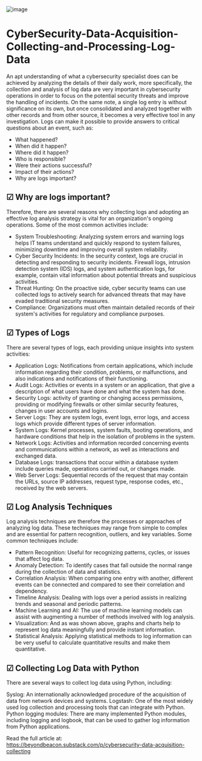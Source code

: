 ![image](https://github.com/user-attachments/assets/50ba1a1e-aa2a-4da6-931b-ce07d375daf6)


# CyberSecurity-Data-Acquisition-Collecting-and-Processing-Log-Data
An apt understanding of what a cybersecurity specialist does can be achieved by analyzing the details of their daily work, more specifically, the collection and analysis of log data are very important in cybersecurity operations in order to focus on the potential security threats and improve the handling of incidents. On the same note, a single log entry is without significance on its own, but once consolidated and analyzed together with other records and from other source, it becomes a very effective tool in any investigation. Logs can make it possible to provide answers to critical questions about an event, such as:
- What happened?
- When did it happen?
- Where did it happen?
- Who is responsible?
- Were their actions successful?
- Impact of their actions?
- Why are logs important?

## ☑ Why are logs important?
Therefore, there are several reasons why collecting logs and adopting an effective log analysis strategy is vital for an organization's ongoing operations. Some of the most common activities include:
- System Troubleshooting: Analyzing system errors and warning logs helps IT teams understand and quickly respond to system failures, minimizing downtime and improving overall system reliability.
- Cyber Security Incidents: In the security context, logs are crucial in detecting and responding to security incidents. Firewall logs, intrusion detection system (IDS) logs, and system authentication logs, for example, contain vital information about potential threats and suspicious activities.
- Threat Hunting: On the proactive side, cyber security teams can use collected logs to actively search for advanced threats that may have evaded traditional security measures.
- Compliance: Organizations must often maintain detailed records of their system's activities for regulatory and compliance purposes.

## ☑ Types of Logs
There are several types of logs, each providing unique insights into system activities:
- Application Logs: Notifications from certain applications, which include information regarding their condition, problems, or malfunctions, and also indications and notifications of their functioning.
- Audit Logs: Activities or events in a system or an application, that give a description of what users have done and what the system has done.
- Security Logs: activity of granting or changing access permissions, providing or modifying firewalls or other similar security features, changes in user accounts and logins.
- Server Logs: They are system logs, event logs, error logs, and access logs which provide different types of server information.
- System Logs: Kernel processes, system faults, booting operations, and hardware conditions that help in the isolation of problems in the system.
- Network Logs: Activities and information recorded concerning events and communications within a network, as well as interactions and exchanged data.
- Database Logs: transactions that occur within a database system include queries made, operations carried out, or changes made.
- Web Server Logs: Sequential records of the request that may contain the URLs, source IP addresses, request type, response codes, etc., received by the web servers.

## ☑ Log Analysis Techniques
Log analysis techniques are therefore the processes or approaches of analyzing log data. These techniques may range from simple to complex and are essential for pattern recognition, outliers, and key variables. Some common techniques include:
- Pattern Recognition: Useful for recognizing patterns, cycles, or issues that affect log data.
- Anomaly Detection: To identify cases that fall outside the normal range during the collection of data and statistics.
- Correlation Analysis: When comparing one entry with another, different events can be connected and compared to see their correlation and dependency.
- Timeline Analysis: Dealing with logs over a period assists in realizing trends and seasonal and periodic patterns.
- Machine Learning and AI: The use of machine learning models can assist with augmenting a number of methods involved with log analysis.
- Visualization: And as was shown above, graphs and charts help to represent log data meaningfully and provide instant information.
- Statistical Analysis: Applying statistical methods to log information can be very useful to calculate quantitative results and make them quantitative.

## ☑ Collecting Log Data with Python
There are several ways to collect log data using Python, including:

Syslog: An internationally acknowledged procedure of the acquisition of data from network devices and systems.
Logstash: One of the most widely used log collection and processing tools that can integrate with Python.
Python logging modules: There are many implemented Python modules, including logging and logbook, that can be used to gather log information from Python applications.

Read the full article at: https://beyondbeacon.substack.com/p/cybersecurity-data-acquisition-collecting

